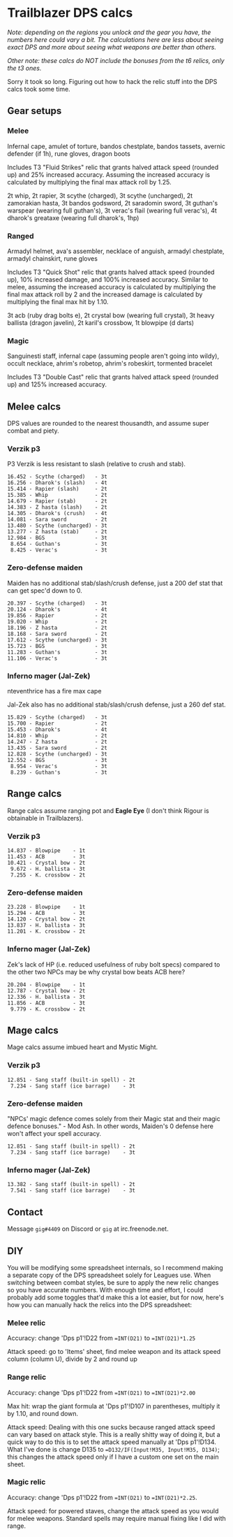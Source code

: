 # Trailblazer DPS calcs

_Note: depending on the regions you unlock and the gear you have, the numbers
here could vary a bit. The calculations here are less about seeing exact DPS and
more about seeing what weapons are better than others._

_Other note: these calcs do NOT include the bonuses from the t6 relics, only the
t3 ones._

Sorry it took so long. Figuring out how to hack the relic stuff into the DPS
calcs took some time.

## Gear setups

### Melee

Infernal cape, amulet of torture, bandos chestplate, bandos
tassets, avernic defender (if 1h), rune gloves, dragon boots

Includes T3 "Fluid Strikes" relic that grants halved attack speed (rounded up)
and 25% increased accuracy. Assuming the increased accuracy is calculated by
multiplying the final max attack roll by 1.25.

2t whip, 2t rapier, 3t scythe (charged), 3t scythe (uncharged), 2t zamorakian
hasta, 3t bandos godsword, 2t saradomin sword, 3t guthan's warspear (wearing
full guthan's), 3t verac's flail (wearing full verac's), 4t dharok's greataxe
(wearing full dharok's, 1hp)

### Ranged

Armadyl helmet, ava's assembler, necklace of anguish, armadyl chestplate,
armadyl chainskirt, rune gloves

Includes T3 "Quick Shot" relic that grants halved attack speed (rounded up), 10%
increased damage, and 100% increased accuracy. Similar to melee, assuming the
increased accuracy is calculated by multiplying the final max attack roll by 2
and the increased damage is calculated by multiplying the final max hit by 1.10.

3t acb (ruby drag bolts e), 2t crystal bow (wearing full crystal), 3t heavy
ballista (dragon javelin), 2t karil's crossbow, 1t blowpipe (d darts)

### Magic

Sanguinesti staff, infernal cape (assuming people aren't going into wildy),
occult necklace, ahrim's robetop, ahrim's robeskirt, tormented bracelet

Includes T3 "Double Cast" relic that grants halved attack speed (rounded up)
and 125% increased accuracy.

## Melee calcs

DPS values are rounded to the nearest thousandth, and assume super combat and
piety.

### Verzik p3

P3 Verzik is less resistant to slash (relative to crush and stab). 

```
16.452 - Scythe (charged)   - 3t
16.256 - Dharok's (slash)   - 4t
15.414 - Rapier (slash)     - 2t
15.385 - Whip               - 2t
14.679 - Rapier (stab)      - 2t
14.383 - Z hasta (slash)    - 2t
14.305 - Dharok's (crush)   - 4t
14.081 - Sara sword         - 2t
13.480 - Scythe (uncharged) - 3t
13.277 - Z hasta (stab)     - 2t
12.984 - BGS                - 3t
 8.654 - Guthan's           - 3t
 8.425 - Verac's            - 3t
```

### Zero-defense maiden

Maiden has no additional stab/slash/crush defense, just a 200 def stat that
can get spec'd down to 0.

```
20.397 - Scythe (charged)   - 3t
20.124 - Dharok's           - 4t
19.856 - Rapier             - 2t
19.020 - Whip               - 2t
18.196 - Z hasta            - 2t
18.168 - Sara sword         - 2t
17.612 - Scythe (uncharged) - 3t
15.723 - BGS                - 3t
11.283 - Guthan's           - 3t
11.106 - Verac's            - 3t
```

### Inferno mager (Jal-Zek)

nteventhrice has a fire max cape

Jal-Zek also has no additional stab/slash/crush defense, just a 260 def stat.

```
15.829 - Scythe (charged)   - 3t
15.700 - Rapier             - 2t
15.453 - Dharok's           - 4t
14.810 - Whip               - 2t
14.247 - Z hasta            - 2t
13.435 - Sara sword         - 2t
12.828 - Scythe (uncharged) - 3t
12.552 - BGS                - 3t
 8.954 - Verac's            - 3t
 8.239 - Guthan's           - 3t
```

## Range calcs

Range calcs assume ranging pot and **Eagle Eye** (I don't think Rigour is
obtainable in Trailblazers).

### Verzik p3

```
14.837 - Blowpipe    - 1t
11.453 - ACB         - 3t
10.421 - Crystal bow - 2t
 9.672 - H. ballista - 3t
 7.255 - K. crossbow - 2t
```

### Zero-defense maiden

```
23.228 - Blowpipe    - 1t
15.294 - ACB         - 3t
14.120 - Crystal bow - 2t
13.837 - H. ballista - 3t
11.201 - K. crossbow - 2t
```

### Inferno mager (Jal-Zek)

Zek's lack of HP (i.e. reduced usefulness of ruby bolt specs) compared to the
other two NPCs may be why crystal bow beats ACB here?

```
20.204 - Blowpipe    - 1t
12.787 - Crystal bow - 2t
12.336 - H. ballista - 3t
11.856 - ACB         - 3t
 9.779 - K. crossbow - 2t
```

## Mage calcs

Mage calcs assume imbued heart and Mystic Might. 

### Verzik p3

```
12.851 - Sang staff (built-in spell) - 2t
 7.234 - Sang staff (ice barrage)    - 3t
```

### Zero-defense maiden

"NPCs' magic defence comes solely from their Magic stat and their magic defence
bonuses." - Mod Ash. In other words, Maiden's 0 defense here won't affect your
spell accuracy.

```
12.851 - Sang staff (built-in spell) - 2t
 7.234 - Sang staff (ice barrage)    - 3t
```

### Inferno mager (Jal-Zek)

```
13.382 - Sang staff (built-in spell) - 2t
 7.541 - Sang staff (ice barrage)    - 3t
```

## Contact

Message `gig#4409` on Discord or `gig` at irc.freenode.net.

## DIY

You will be modifying some spreadsheet internals, so I recommend making a
separate copy of the DPS spreadsheet solely for Leagues use. When switching
between combat styles, be sure to apply the new relic changes so you have
accurate numbers. With enough time and effort, I could probably add some toggles
that'd make this a lot easier, but for now, here's how you can manually hack the
relics into the DPS spreadsheet:

### Melee relic

Accuracy: change 'Dps p1'!D22 from `=INT(D21)` to `=INT(D21)*1.25`

Attack speed: go to 'Items' sheet, find melee weapon and its attack speed
column (column U), divide by 2 and round up

### Range relic

Accuracy: change 'Dps p1'!D22 from `=INT(D21)` to `=INT(D21)*2.00`

Max hit: wrap the giant formula at 'Dps p1'!D107 in parentheses, multiply it
by 1.10, and round down.

Attack speed: Dealing with this one sucks because ranged attack speed can vary
based on attack style. This is a really shitty way of doing it, but a quick way
to do this is to set the attack speed manually at 'Dps p1'!D134. What I've done
is change D135 to `=D132/IF(Input!M35, Input!M35, D134)`; this changes the
attack speed only if I have a custom one set on the main sheet.

### Magic relic

Accuracy: change 'Dps p1'!D22 from `=INT(D21)` to `=INT(D21)*2.25`.

Attack speed: for powered staves, change the attack speed as you would for melee
weapons. Standard spells may require manual fixing like I did with range.
